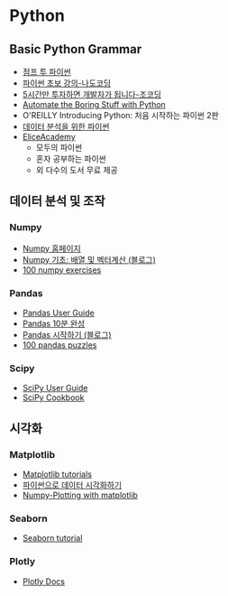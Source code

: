 # Python

## Basic Python Grammar
- [점프 투 파이썬](https://wikidocs.net/book/1)
- [파이썬 초보 강의-나도코딩](https://youtube.com/playlist?list=PLMsa_0kAjjrd8hYYCwbAuDsXZmHpqHvlV)
- [5시간만 투자하면 개발자가 됩니다-조코딩](https://www.youtube.com/watch?v=KL1MIuBfWe0)
- [Automate the Boring Stuff with Python](https://automatetheboringstuff.com/)
- O'REILLY Introducing Python: 처음 시작하는 파이썬 2판
- [데이터 분석을 위한 파이썬](https://compmath.korea.ac.kr/appmath/Preliminaries.html)
- [EliceAcademy](https://academy.elice.io/courses/all?category=6&price=25&programmingLanguage=18&tab=course)
	- 모두의 파이썬
	- 혼자 공부하는 파이썬
	- 외 다수의 도서 무료 제공

## 데이터 분석 및 조작

### Numpy
- [Numpy 홈페이지](https://numpy.org/learn/)
- [Numpy 기초: 배열 및 벡터계산 (블로그)](https://compmath.korea.ac.kr/appmath/NumpyBasics.html)
- [100 numpy exercises](https://github.com/rougier/numpy-100)

### Pandas
- [Pandas User Guide](https://pandas.pydata.org/docs/user_guide/index.html)
- [Pandas 10분 완성](https://dataitgirls2.github.io/10minutes2pandas/)
- [Pandas 시작하기 (블로그)](https://compmath.korea.ac.kr/appmath/GettingStartPandas.html)
- [100 pandas puzzles](https://github.com/ajcr/100-pandas-puzzles)

### Scipy
- [SciPy User Guide](https://docs.scipy.org/doc/scipy/tutorial/index.html)
- [SciPy Cookbook](https://scipy-cookbook.readthedocs.io/)

## 시각화

### Matplotlib
- [Matplotlib tutorials](https://matplotlib.org/stable/tutorials/index.html)
- [파이썬으로 데이터 시각화하기](https://wikidocs.net/book/5011)
- [Numpy-Plotting with matplotlib](https://pandas.pydata.org/pandas-docs/version/0.13/visualization.html)

### Seaborn
- [Seaborn tutorial](https://seaborn.pydata.org/tutorial.html)

### Plotly
- [Plotly Docs](https://plotly.com/python/)
